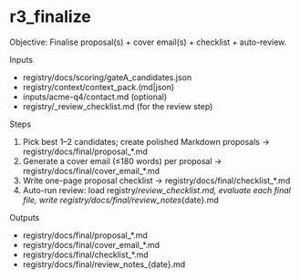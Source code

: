 # r3_finalize
Objective: Finalise proposal(s) + cover email(s) + checklist + auto-review.

Inputs
- registry/docs/scoring/gateA_candidates.json
- registry/context/context_pack.(md|json)
- inputs/acme-q4/contact.md (optional)
- registry/_review_checklist.md (for the review step)

Steps
1) Pick best 1–2 candidates; create polished Markdown proposals → registry/docs/final/proposal_*.md
2) Generate a cover email (≤180 words) per proposal → registry/docs/final/cover_email_*.md
3) Write one-page proposal checklist → registry/docs/final/checklist_*.md
4) Auto-run review: load registry/_review_checklist.md, evaluate each final file, write registry/docs/final/review_notes_{date}.md

Outputs
- registry/docs/final/proposal_*.md
- registry/docs/final/cover_email_*.md
- registry/docs/final/checklist_*.md
- registry/docs/final/review_notes_{date}.md